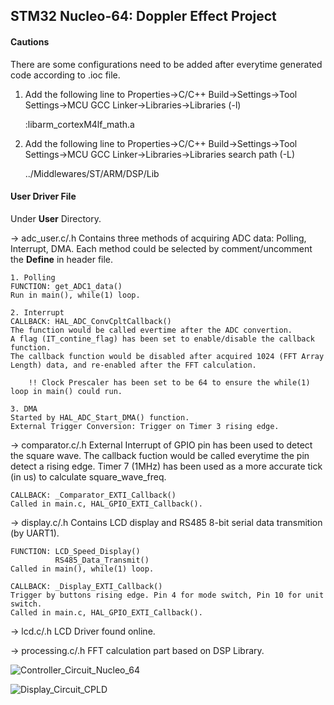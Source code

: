 ## STM32 Nucleo-64: Doppler Effect Project

#### Cautions
There are some configurations need to be added after everytime generated code according to .ioc file.

1. Add the following line to Properties->C/C++ Build->Settings->Tool Settings->MCU GCC Linker->Libraries->Libraries (-l)

    :libarm_cortexM4lf_math.a

2. Add the following line to Properties->C/C++ Build->Settings->Tool Settings->MCU GCC Linker->Libraries->Libraries search path (-L)

    ../Middlewares/ST/ARM/DSP/Lib


#### User Driver File
Under **User** Directory.

-> adc_user.c/.h
Contains three methods of acquiring ADC data: Polling, Interrupt, DMA.
Each method could be selected by comment/uncomment the **Define** in header file.

    1. Polling
    FUNCTION: get_ADC1_data()
    Run in main(), while(1) loop.

    2. Interrupt
    CALLBACK: HAL_ADC_ConvCpltCallback()
    The function would be called evertime after the ADC convertion.
    A flag (IT_contine_flag) has been set to enable/disable the callback function.
    The callback function would be disabled after acquired 1024 (FFT Array Length) data, and re-enabled after the FFT calculation.

        !! Clock Prescaler has been set to be 64 to ensure the while(1) loop in main() could run.

    3. DMA
    Started by HAL_ADC_Start_DMA() function.
    External Trigger Conversion: Trigger on Timer 3 rising edge.

-> comparator.c/.h
External Interrupt of GPIO pin has been used to detect the square wave.
The callback fuction would be called everytime the pin detect a rising edge.
Timer 7 (1MHz) has been used as a more accurate tick (in us) to calculate square_wave_freq.

    CALLBACK: _Comparator_EXTI_Callback()
    Called in main.c, HAL_GPIO_EXTI_Callback().

-> display.c/.h
Contains LCD display and RS485 8-bit serial data transmition (by UART1).

    FUNCTION: LCD_Speed_Display()
              RS485_Data_Transmit()
    Called in main(), while(1) loop.

    CALLBACK: _Display_EXTI_Callback()
    Trigger by buttons rising edge. Pin 4 for mode switch, Pin 10 for unit switch.
    Called in main.c, HAL_GPIO_EXTI_Callback().

-> lcd.c/.h
LCD Driver found online.

-> processing.c/.h
FFT calculation part based on DSP Library.

![Controller_Circuit_Nucleo_64](https://github.com/ssyps2/nucleo_64_doppler/assets/72872247/7daf8e9c-62d3-41f9-a902-8f01e8652278)

![Display_Circuit_CPLD](https://github.com/ssyps2/nucleo_64_doppler/assets/72872247/3af9e337-7e89-4c07-b339-11041cd97bea)
